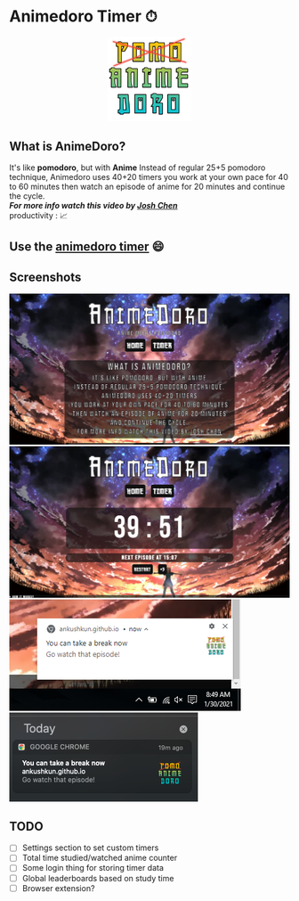 # Animedoro Timer ⏱
<div align="center">
    <a href="https://ankushKun.github.io/projects/animedoro-timer/Animedoro.html">
        <img src="./Animedoro/Images/icon.png" width="30%">
    </a>
</div>

## What is AnimeDoro?

It's like **pomodoro**, but with **Anime**
Instead of regular 25+5 pomodoro technique,
Animedoro uses 40+20 timers
you work at your own pace for 40 to 60 minutes
then watch an episode of anime for 20 minutes
and continue the cycle.\
***For more info watch this video by [Josh Chen](https://www.youtube.com/watch?v=bUjGZJIgse0)***\
productivity : 📈

## Use the **[animedoro timer](https://ankushKun.github.io/projects/animedoro-timer/Animedoro.html)** 😄

## Screenshots

![homepage](./Animedoro/Images/homepage.png)
![timer](./Animedoro/Images/timer.png)
![notification](./Animedoro/Images/notif.PNG)
![notification on mac](./Animedoro/Images/notif_mac.png)


## TODO

- [ ] Settings section to set custom timers
- [ ] Total time studied/watched anime counter
- [ ] Some login thing for storing timer data
- [ ] Global leaderboards based on study time
- [ ] Browser extension?
